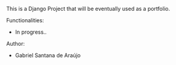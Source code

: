 This is a Django Project that will be eventually used as a portfolio.

Functionalities:
- In progress..

Author: 
- Gabriel Santana de Araújo